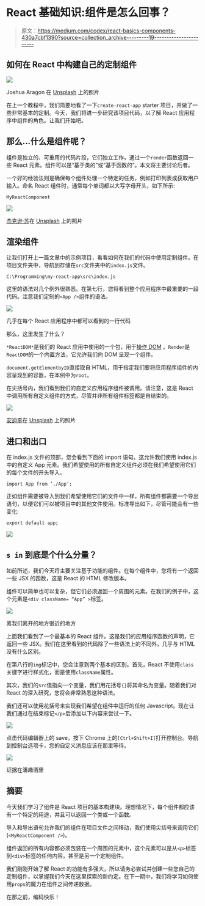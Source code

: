 # React 基础知识:组件是怎么回事？

> 原文：<https://medium.com/codex/react-basics-components-430a7cbf1390?source=collection_archive---------19----------------------->

## 如何在 React 中构建自己的定制组件

![](img/30f0a42c3f725dad39cf187aaa92c68c.png)

Joshua Aragon 在 [Unsplash](https://unsplash.com?utm_source=medium&utm_medium=referral) 上的照片

在上一个教程中，我们简要地看了一下`create-react-app` starter 项目，并做了一些非常基本的定制。今天，我们将进一步研究该项目代码，以了解 React 应用程序中组件的角色。让我们开始吧。

## 那么…什么是组件呢？

组件是独立的、可重用的代码片段，它们独立工作，通过一个`render`函数返回一些 React 元素。组件可以是“基于类的”或“基于函数的”。本文将主要讨论后者。

一个好的经验法则是确保每个组件处理一个特定的任务，例如打印列表或获取用户输入。命名 React 组件时，通常每个单词都以大写字母开头，如下所示:

`MyReactComponent`

![](img/fe2a06e93be4919ecff52b107289263f.png)

[杰克逊·苏](https://unsplash.com/@jacksonsophat?utm_source=medium&utm_medium=referral)在 [Unsplash](https://unsplash.com?utm_source=medium&utm_medium=referral) 上的照片

## 渲染组件

让我们打开上一篇文章中的示例项目，看看如何在我们的代码中使用定制组件。在项目文件夹中，导航到存储在`src`文件夹中的`index.js`文件。

`C:\Programming\my-react-app\src\index.js`

这里的语法对几个例外很熟悉。在第七行，您将看到整个应用程序中最重要的一段代码。注意我们定制的`<App />`组件的语法。

![](img/e2d18e9f3d9611ac5132c857c77a54c4.png)

几乎在每个 React 应用程序中都可以看到的一行代码

那么，这里发生了什么？

`*ReactDOM*`是我们的 React 应用中使用的一个包，用于[操作 DOM](https://developer.mozilla.org/en-US/docs/Web/API/Document_Object_Model/Introduction) 。`Render`是`ReactDOM`的一个内置方法，它允许我们向 DOM 呈现一个组件。

`document.getElementbyID`直接取自 HTML，用于指定我们要将应用程序组件的内容呈现到的容器，在本例中为`root`。

在尖括号内，我们看到我们的自定义应用程序组件被调用。请注意，这是 React 中调用所有自定义组件的方式，尽管并非所有组件标签都是自结束的。

![](img/9ba2bbd7229ca563ea2766c49bf6ad47.png)

[安迪李](https://unsplash.com/@andasta?utm_source=medium&utm_medium=referral)在 [Unsplash](https://unsplash.com?utm_source=medium&utm_medium=referral) 上的照片

## 进口和出口

在 index.js 文件的顶部，您会看到下面的 import 语句。这允许我们使用 index.js 中的自定义 App 元素。我们希望使用的所有自定义组件必须在我们希望使用它们的每个文件的开头导入。

`import App from ‘./App’;`

正如组件需要被导入到我们希望使用它们的文件中一样，所有组件都需要一个导出语句，以便它们可以被项目中的其他文件使用。标准导出如下，尽管可能会有一些变化:

`export default app;`

![](img/ca2f7cfa27701baf3ce3c18ff6585d45.png)

## `s in` 到底是个什么分量？

如前所述，我们今天将主要关注基于功能的组件。在每个组件中，您将有一个返回一些 JSX 的函数，这是 React 的 HTML 修改版本。

组件可以简单也可以复杂，但它们必须返回一个周围的元素。在我们的例子中，这个元素是`<div className= “App” >`标签。

![](img/69216c26c668aa7af2aef9921572cc24.png)

离我们离开的地方很近的地方

上面我们看到了一个最基本的 React 组件。这是我们的应用程序函数的声明，它返回一些 JSX。我们在这里看到的代码除了一些语法上的不同外，几乎与 HTML 没有什么区别。

在第八行的`img`标记中，您会注意到两个基本的区别。首先，React 不使用`class`关键字进行样式化，而是使用`className`属性。

其次，我们的`src`值指向一个变量，我们用花括号`{}`将其命名为变量。随着我们对 React 的深入研究，您将会非常熟悉这种语法。

我们还可以使用花括号来实现我们希望在组件中运行的任何 Javascript。现在让我们通过在结束标记`</p>`后添加以下内容来尝试一下。

![](img/500a34b6201960f3d8ac40e5ef08d512.png)

点击代码编辑器上的 save，按下 Chrome 上的`[Ctrl+Shift+I]`打开控制台。导航到控制台选项卡，您的自定义消息应该在那里等待。

![](img/b5ba965e1cf88d89dfe515252988cdd0.png)

证据在潘趣酒里

## 摘要

今天我们学习了组件是 React 项目的基本构建块。理想情况下，每个组件都应该有一个特定的用途，并且可以返回一个类或一个函数。

导入和导出语句允许我们的组件在项目文件之间移动，我们使用尖括号来调用它们(`<MyReactComponent />`)。

组件返回的所有内容都必须包装在一个周围的元素中，这个元素可以是从`<p>`标签到`<div>`标签的任何内容，甚至是另一个定制组件。

我们刚刚开始了解 React 的功能有多强大，所以请务必尝试并创建一些您自己的定制组件，以掌握我们今天在这里探索的新约定。在下一期中，我们将学习如何使用`props`的魔力在组件之间传递数据。

在那之前，编码快乐！